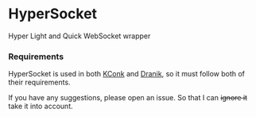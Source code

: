# HyperSocket

Hyper Light and Quick WebSocket wrapper

### Requirements

HyperSocket is used in both [KConk](https://github.com/Kconk-Game) and [Dranik](https://github.com/DranikiRobotics/Dranik),
so it must follow both of their requirements.

If you have any suggestions, please open an issue.
So that I can ~~ignore it~~ take it into account.
